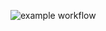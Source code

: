 ![example workflow](https://github.com/PetrShirokov/hexlet_pytest/actions/workflows/main.yml/badge.svg)

